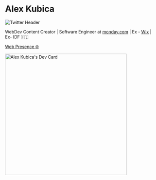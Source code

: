 # Alex Kubica

![Twitter Header](https://github.com/alexkubica/alexkubica/assets/14129135/36612df2-17a5-4be6-8fba-bc68d221f93c)

WebDev Content Creator | Software Engineer at [monday.com][2] | Ex - [Wix][3] | Ex- IDF 🇮🇱

[Web Presence 🌐][1]


<a href="https://app.daily.dev/alexkubica_eth"><img src="https://api.daily.dev/devcards/d14201205e9e4ea0a408872046350f4a.png?r=rtd" width="400" alt="Alex Kubica's Dev Card"/></a>

[1]: https://linktr.ee/alexkubica
[2]: https://monday.com
[3]: https://wix.com
